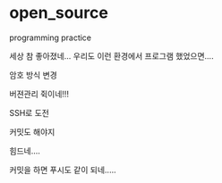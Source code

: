 # open_source
programming practice



세상 참 좋아졌네...
우리도 이런 환경에서 프로그램 했었으면....

암호 방식 변경

버젼관리 쥑이네!!!

SSH로 도전 

커밋도 해야지 

힘드네....

커밋을 하면 푸시도 같이 되네.....